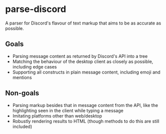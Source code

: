 # parse-discord
A parser for Discord's flavour of text markup that aims to be as accurate as possible.

## Goals
- Parsing message content as returned by Discord's API into a tree
- Matching the behaviour of the desktop client as closely as possible, including edge cases
- Supporting all constructs in plain message content, including emoji and mentions

## Non-goals
- Parsing markup besides that in message content from the API, like the highlighting seen in the client while typing a message
- Imitating platforms other than web/desktop
- Robustly rendering results to HTML (though methods to do this are still included)
